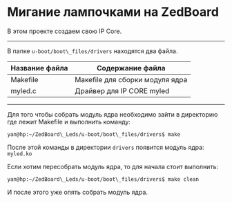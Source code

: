 Мигание лампочками на ZedBoard
=====================

В этом проекте создаем свою IP Core.

***
В папке `u-boot/boot\_files/drivers` находятся два файла.

| Название файла  | Содержание файла                |
| ----------------|---------------------------------|
| Makefile        | Макеfile для сборки модуля ядра |
| myled.c         | Драйвер для IP CORE myled       |

***
Для того чтобы собрать модуль ядра необходимо зайти в директорию где лежит Makefile и выполнить команду:

```console
yan@hp:~/ZedBoard\_Leds/u-boot/boot\_files/drivers$	make
```

После этой команды в директории `drivers` появится модуль ядра: `myled.ko`

Если хотим пересобрать модуль ядра, то для начала стоит выполнить:

```console
yan@hp:~/ZedBoard\_Leds/u-boot/boot\_files/drivers$	make clean
```

И после этого уже опять собрать модуль ядра.
